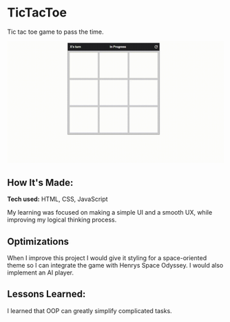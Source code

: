 # TicTacToe
Tic tac toe game to pass the time.


![alt tag](assets/ticTacToeGif.gif)

## How It's Made:

**Tech used:** HTML, CSS, JavaScript

My learning was focused on making a simple UI and a smooth UX, while improving my logical thinking process.

## Optimizations

When I improve this project I would give it styling for a space-oriented theme so I can integrate the game with Henrys Space Odyssey. I would also implement an AI player.

## Lessons Learned:

I learned that OOP can greatly simplify complicated tasks.

